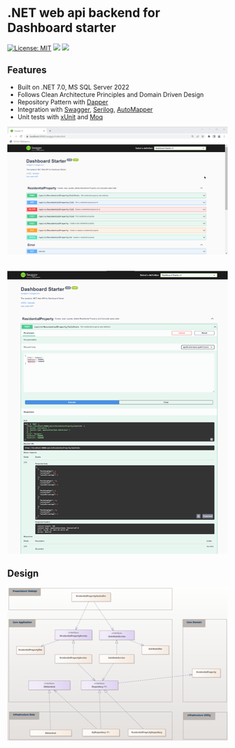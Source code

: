 # .NET web api backend for Dashboard starter

[![License: MIT](https://img.shields.io/badge/License-MIT-yellow.svg)](https://opensource.org/licenses/MIT)
<a href="https://github.com/j1032w/dashboard-starter" target="_blank"><img src="https://visitor-badge.laobi.icu/badge?page_id=j1032w/das-webapi-.NET"></a>
[![](https://www.paypalobjects.com/en_US/i/btn/btn_donate_SM.gif)](https://www.paypal.com/donate/?hosted_button_id=29ZE3URD5V9Q8)

## Features

- Built on .NET 7.0, MS SQL Server 2022
- Follows Clean Architecture Principles and Domain Driven Design
- Repository Pattern with [Dapper](https://github.com/DapperLib/Dapper) 
- Integration with [Swagger](https://github.com/domaindrivendev/Swashbuckle.AspNetCore), [Serilog](https://serilog.net/), [AutoMapper](https://automapper.org/)
- Unit tests with [xUnit](https://xunit.net/) and [Moq](https://github.com/moq/moq)

![Demo](documentations/screen-residential-property-api.png)
<br/>  
<br/>
![Demo](documentations/screen-get-sale-stats.png)

## Design
![Demo](documentations/design-uml.png)

